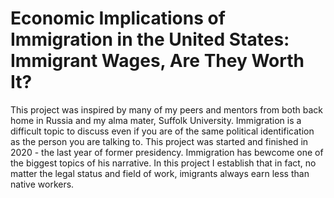 # Economic Implications of Immigration in the United States: Immigrant Wages, Are They Worth It?

This project was inspired by many of my peers and mentors from both back home in Russia and my alma mater, Suffolk University. Immigration is a difficult topic to discuss even if
you are of the same political identification as the person you are talking to. This project was started and finished in 2020 - the last year of former presidency. 
Immigration has bewcome one of the biggest topics of his narrative. In this project I establish that in fact, no matter the legal status and field of work, imigrants
always earn less than native workers.
